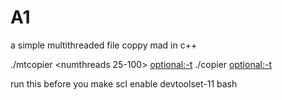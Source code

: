 # A1
a simple multithreaded file coppy mad in c++


./mtcopier <numthreads 25-100> <source> <destination> <optional:-t>
./copier <source> <destination> <optional:-t>

run this before you make
scl enable devtoolset-11 bash
